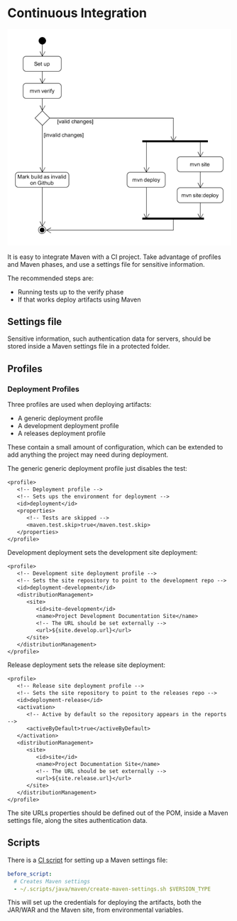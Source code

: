 # Continuous Integration

![](../.gitbook/assets/ci_maven_activity.png)

It is easy to integrate Maven with a CI project. Take advantage of profiles and Maven phases, and use a settings file for sensitive information.

The recommended steps are:

* Running tests up to the verify phase
* If that works deploy artifacts using Maven

## Settings file

Sensitive information, such authentication data for servers, should be stored inside a Maven settings file in a protected folder.

## Profiles

### Deployment Profiles

Three profiles are used when deploying artifacts:

* A generic deployment profile
* A development deployment profile
* A releases deployment profile

These contain a small amount of configuration, which can be extended to add anything the project may need during deployment.

The generic generic deployment profile just disables the test:

```markup
<profile>
   <!-- Deployment profile -->
   <!-- Sets ups the environment for deployment -->
   <id>deployment</id>
   <properties>
      <!-- Tests are skipped -->
      <maven.test.skip>true</maven.test.skip>
   </properties>
</profile>
```

Development deployment sets the development site deployment:

```markup
<profile>
   <!-- Development site deployment profile -->
   <!-- Sets the site repository to point to the development repo -->
   <id>deployment-development</id>
   <distributionManagement>
      <site>
         <id>site-development</id>
         <name>Project Development Documentation Site</name>
         <!-- The URL should be set externally -->
         <url>${site.develop.url}</url>
      </site>
   </distributionManagement>
</profile>
```

Release deployment sets the release site deployment:

```markup
<profile>
   <!-- Release site deployment profile -->
   <!-- Sets the site repository to point to the releases repo -->
   <id>deployment-release</id>
   <activation>
      <!-- Active by default so the repository appears in the reports -->
      <activeByDefault>true</activeByDefault>
   </activation>
   <distributionManagement>
      <site>
         <id>site</id>
         <name>Project Documentation Site</name>
         <!-- The URL should be set externally -->
         <url>${site.release.url}</url>
      </site>
   </distributionManagement>
</profile>
```

The site URLs properties should be defined out of the POM, inside a Maven settings file, along the sites authentication data.

## Scripts

There is a [CI script](https://github.com/Bernardo-MG/ci-shell-scripts) for setting up a Maven settings file:

```yaml
before_script:
  # Creates Maven settings
  - ~/.scripts/java/maven/create-maven-settings.sh $VERSION_TYPE
```

This will set up the credentials for deploying the artifacts, both the JAR/WAR and the Maven site, from environmental variables.

